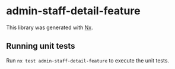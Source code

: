 # admin-staff-detail-feature

This library was generated with [Nx](https://nx.dev).

## Running unit tests

Run `nx test admin-staff-detail-feature` to execute the unit tests.
